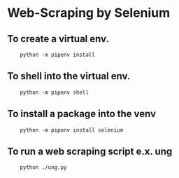 # Web-Scraping by Selenium
## To create a virtual env.
````
	python -m pipenv install
````

## To shell into the virtual env.
````
	python -m pipenv shell
````

## To install a package into the venv
````
	python -m pipenv install selenium
````

## To run a web scraping script e.x. ung
````
	python ./ung.py
````